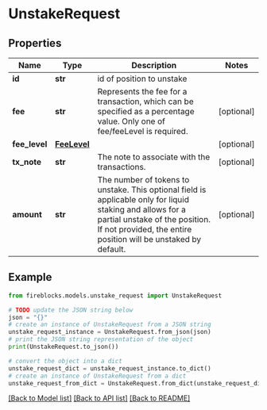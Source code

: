 # UnstakeRequest


## Properties

Name | Type | Description | Notes
------------ | ------------- | ------------- | -------------
**id** | **str** | id of position to unstake | 
**fee** | **str** | Represents the fee for a transaction, which can be specified as a percentage value. Only one of fee/feeLevel is required. | [optional] 
**fee_level** | [**FeeLevel**](FeeLevel.md) |  | [optional] 
**tx_note** | **str** | The note to associate with the transactions. | [optional] 
**amount** | **str** | The number of tokens to unstake.  This optional field is applicable only for liquid staking and allows for a partial unstake of the position.  If not provided, the entire position will be unstaked by default. | [optional] 

## Example

```python
from fireblocks.models.unstake_request import UnstakeRequest

# TODO update the JSON string below
json = "{}"
# create an instance of UnstakeRequest from a JSON string
unstake_request_instance = UnstakeRequest.from_json(json)
# print the JSON string representation of the object
print(UnstakeRequest.to_json())

# convert the object into a dict
unstake_request_dict = unstake_request_instance.to_dict()
# create an instance of UnstakeRequest from a dict
unstake_request_from_dict = UnstakeRequest.from_dict(unstake_request_dict)
```
[[Back to Model list]](../README.md#documentation-for-models) [[Back to API list]](../README.md#documentation-for-api-endpoints) [[Back to README]](../README.md)


